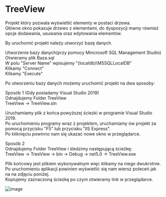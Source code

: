 # TreeView


Projekt który pozwala wyświetlić elementy w postaci drzewa.  
Główne okno pokazuje drzewo z elementami, do dyspozycji mamy również opcje dodawania, usuwania oraz edytowania elementów.

By uruchomić projekt należy utworzyć bazę danych.

Utworzenie bazy danych(przy pomocy Mincrosoft SQL Management Studio)  
Otwieramy plik Baza.sql  
W polu "Server Name" wpisujemy "(localdb)\MSSQLLocalDB"  
Klikamy "Connect"  
Klikamy "Execute"  

Po utworzeniu bazy danych możemy uruchomić projekt na dwa sposoby:
 
Sposób 1 (Gdy posiadamy Visual Studio 2019)  
Odnajdujemy Folder TreeView  
TreeView -> TreeView.sln  

Uruchamiamy plik z końca powyższej ściezki w programie Visual Studio 2019.  
Po uruchomieniu programy wraz z projektem, uruchamiamy ów projekt za pomocą przycisku "F5" lub przycisku "IIS Express".  
Po kliknięciu powinno nam się ukazać nowe okno w przeglądarce.  

Sposób 2  
Odnajdujemy Folder TreeView i śledzimy następującą ścieżkę:  
TreeView -> TreeView -> bin -> Debug -> net5.0 -> TreeView.exe  

Plik końcowy jest plikiem wykonywalnym więc klikamy na niego dwukrotnie.  
Po uruchomieniu aplikacji powinien wyświetlić się nam wiersz poleceń jak na na zdjęciu poniżej.  
Kopiujemy zaznaczoną ściezkę po czym otwieramy link w przeglądarce.

![image](https://user-images.githubusercontent.com/103076847/174148386-85ae602c-a58d-4b0f-87c4-65fac569f15a.png)
